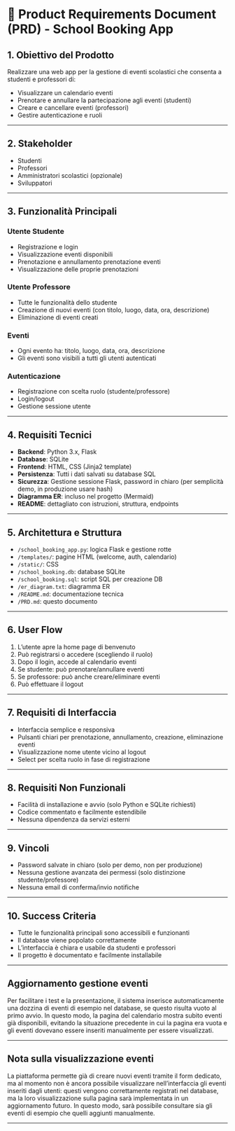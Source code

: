 # 📄 Product Requirements Document (PRD) - School Booking App

## 1. Obiettivo del Prodotto

Realizzare una web app per la gestione di eventi scolastici che consenta a studenti e professori di:
- Visualizzare un calendario eventi
- Prenotare e annullare la partecipazione agli eventi (studenti)
- Creare e cancellare eventi (professori)
- Gestire autenticazione e ruoli

---

## 2. Stakeholder

- Studenti
- Professori
- Amministratori scolastici (opzionale)
- Sviluppatori

---

## 3. Funzionalità Principali

### Utente Studente
- Registrazione e login
- Visualizzazione eventi disponibili
- Prenotazione e annullamento prenotazione eventi
- Visualizzazione delle proprie prenotazioni

### Utente Professore
- Tutte le funzionalità dello studente
- Creazione di nuovi eventi (con titolo, luogo, data, ora, descrizione)
- Eliminazione di eventi creati

### Eventi
- Ogni evento ha: titolo, luogo, data, ora, descrizione
- Gli eventi sono visibili a tutti gli utenti autenticati

### Autenticazione
- Registrazione con scelta ruolo (studente/professore)
- Login/logout
- Gestione sessione utente

---

## 4. Requisiti Tecnici

- **Backend**: Python 3.x, Flask
- **Database**: SQLite
- **Frontend**: HTML, CSS (Jinja2 template)
- **Persistenza**: Tutti i dati salvati su database SQL
- **Sicurezza**: Gestione sessione Flask, password in chiaro (per semplicità demo, in produzione usare hash)
- **Diagramma ER**: incluso nel progetto (Mermaid)
- **README**: dettagliato con istruzioni, struttura, endpoints

---

## 5. Architettura e Struttura

- `/school_booking_app.py`: logica Flask e gestione rotte
- `/templates/`: pagine HTML (welcome, auth, calendario)
- `/static/`: CSS
- `/school_booking.db`: database SQLite
- `/school_booking.sql`: script SQL per creazione DB
- `/er_diagram.txt`: diagramma ER
- `/README.md`: documentazione tecnica
- `/PRD.md`: questo documento

---

## 6. User Flow

1. L’utente apre la home page di benvenuto
2. Può registrarsi o accedere (scegliendo il ruolo)
3. Dopo il login, accede al calendario eventi
4. Se studente: può prenotare/annullare eventi
5. Se professore: può anche creare/eliminare eventi
6. Può effettuare il logout

---

## 7. Requisiti di Interfaccia

- Interfaccia semplice e responsiva
- Pulsanti chiari per prenotazione, annullamento, creazione, eliminazione eventi
- Visualizzazione nome utente vicino al logout
- Select per scelta ruolo in fase di registrazione

---

## 8. Requisiti Non Funzionali

- Facilità di installazione e avvio (solo Python e SQLite richiesti)
- Codice commentato e facilmente estendibile
- Nessuna dipendenza da servizi esterni

---

## 9. Vincoli

- Password salvate in chiaro (solo per demo, non per produzione)
- Nessuna gestione avanzata dei permessi (solo distinzione studente/professore)
- Nessuna email di conferma/invio notifiche

---

## 10. Success Criteria

- Tutte le funzionalità principali sono accessibili e funzionanti
- Il database viene popolato correttamente
- L’interfaccia è chiara e usabile da studenti e professori
- Il progetto è documentato e facilmente installabile

---

## Aggiornamento gestione eventi

Per facilitare i test e la presentazione, il sistema inserisce automaticamente una dozzina di eventi di esempio nel database, se questo risulta vuoto al primo avvio. In questo modo, la pagina del calendario mostra subito eventi già disponibili, evitando la situazione precedente in cui la pagina era vuota e gli eventi dovevano essere inseriti manualmente per essere visualizzati.

---

## Nota sulla visualizzazione eventi

La piattaforma permette già di creare nuovi eventi tramite il form dedicato, ma al momento non è ancora possibile visualizzare nell’interfaccia gli eventi inseriti dagli utenti: questi vengono correttamente registrati nel database, ma la loro visualizzazione sulla pagina sarà implementata in un aggiornamento futuro. In questo modo, sarà possibile consultare sia gli eventi di esempio che quelli aggiunti manualmente.

---
